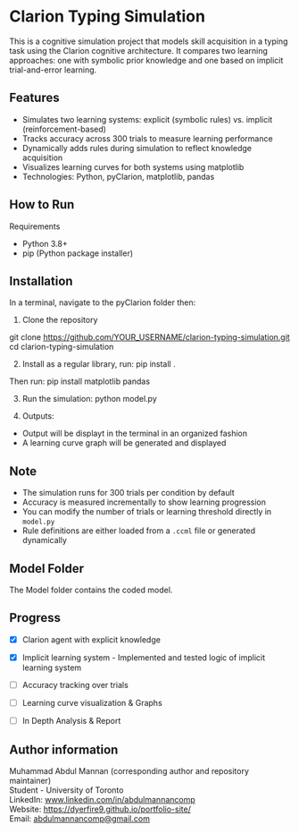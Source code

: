 # Clarion Typing Simulation

This is a cognitive simulation project that models skill acquisition in a typing task using the Clarion cognitive architecture. It compares two learning approaches: one with symbolic prior knowledge and one based on implicit trial-and-error learning.

## Features
- Simulates two learning systems: explicit (symbolic rules) vs. implicit (reinforcement-based)
- Tracks accuracy across 300 trials to measure learning performance
- Dynamically adds rules during simulation to reflect knowledge acquisition
- Visualizes learning curves for both systems using matplotlib
- Technologies: Python, pyClarion, matplotlib, pandas

## How to Run
Requirements
  - Python 3.8+
  - pip (Python package installer)

## Installation
In a terminal, navigate to the pyClarion folder then:

1. Clone the repository

git clone https://github.com/YOUR_USERNAME/clarion-typing-simulation.git
cd clarion-typing-simulation

2. Install as a regular library, run:
pip install .

Then run:
pip install matplotlib pandas

3. Run the simulation:
python model.py

4. Outputs:
- Output will be displayt in the terminal in an organized fashion
- A learning curve graph will be generated and displayed

## Note
- The simulation runs for 300 trials per condition by default
- Accuracy is measured incrementally to show learning progression
- You can modify the number of trials or learning threshold directly in `model.py`
- Rule definitions are either loaded from a `.ccml` file or generated dynamically


## Model Folder
The Model folder contains the coded model.
 
## Progress
- [x] Clarion agent with explicit knowledge
- [x] Implicit learning system - Implemented and tested logic of implicit learning system
- [ ] Accuracy tracking over trials
- [ ] Learning curve visualization & Graphs
- [ ] In Depth Analysis & Report


## Author information
Muhammad Abdul Mannan (corresponding author and repository maintainer) <br />
Student - University of Toronto <br />
LinkedIn: www.linkedin.com/in/abdulmannancomp <br />
Website:  https://dyerfire9.github.io/portfolio-site/ <br />
Email: abdulmannancomp@gmail.com <br />
